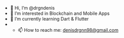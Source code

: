 - 👋 Hi, I’m @drgndenis
- 👀 I’m interested in Blockchain and Mobile Apps
- 🌱 I’m currently learning Dart & Flutter
- - 📫 How to reach me: denisdrgnn98@gmail.com

<!---
drgndenis/drgndenis is a ✨ special ✨ repository because its `README.md` (this file) appears on your GitHub profile.
You can click the Preview link to take a look at your changes.
--->
